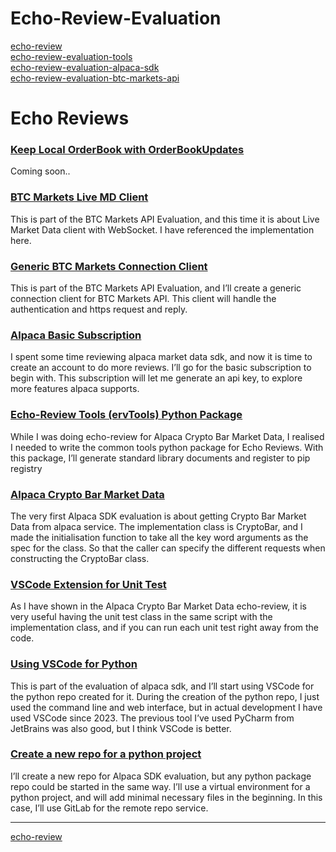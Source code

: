 # Echo-Review-Evaluation

[echo-review](README.md)  
[echo-review-evaluation-tools](https://docs.google.com/document/d/e/2PACX-1vRJk1UCyUG5eshAMjtI57gzkd4Bwf6oBooKaNB8ETQI_dP2dM8QbxlaZ4_nbxVD39VxyFm9SN1Whs9R/pub)  
[echo-review-evaluation-alpaca-sdk](https://docs.google.com/document/d/e/2PACX-1vTv72iby2YumdtaaMv0IkPx32uVbOvJrgmW7npQUC1bdOngCR2PQnM-VP9Y9P8-xezxoQO-ak5_0uBI/pub)  
[echo-review-evaluation-btc-markets-api](https://docs.google.com/document/d/e/2PACX-1vQZS00upl6zm4JGGK4Bs6i8bUyHb9KLiaLd7mEYfWkXx3pjYKuG1c40t0Ny4LaQ6dWeDYsp7xK8tjTA/pub)  

# Echo Reviews

### [Keep Local OrderBook with OrderBookUpdates](https://docs.google.com/document/d/e/2PACX-1vSSwqMznNQ242ljNlpUvhbkdRyksQVt1fwsN7zZuXsSCaGtGi5RnMOLRxNMYpBZyu9tb9VadqEF6CJP/pub)
Coming soon..

### [BTC Markets Live MD Client](https://docs.google.com/document/d/e/2PACX-1vQGPCilY-8OCKJYJb52BST59fvXus8Hi6KspL7AFSp8tFhKyq6e4gkdoP5Cz5vJqWUAUtfVzaWuJCvK/pub)
This is part of the BTC Markets API Evaluation, and this time it is about Live Market Data client with WebSocket. I have referenced the implementation here.

### [Generic BTC Markets Connection Client](https://docs.google.com/document/d/e/2PACX-1vSHC6qbVGqAyYna9fnieUrp_KOuOfdZPEcjLOeGj6Dav5fuit9P6t17YLmL38H6X2M6unHWGM71amuF/pub)
This is part of the BTC Markets API Evaluation, and I’ll create a generic connection client for BTC Markets API. This client will handle the authentication and https request and reply.

### [Alpaca Basic Subscription](https://docs.google.com/document/d/e/2PACX-1vQJDXYdoSk7kIJJcBP5aqtKB76PaXB3_yb_-xhUBA_vs9Q-20QsoPT319unoRygO-kicSFXVvTZ3VaR/pub)
I spent some time reviewing alpaca market data sdk, and now it is time to create an account to do more reviews. I’ll go for the basic subscription to begin with. This subscription will let me generate an api key, to explore more features alpaca supports.

### [Echo-Review Tools (ervTools) Python Package](https://docs.google.com/document/d/e/2PACX-1vRJk1UCyUG5eshAMjtI57gzkd4Bwf6oBooKaNB8ETQI_dP2dM8QbxlaZ4_nbxVD39VxyFm9SN1Whs9R/pub)
While I was doing echo-review for Alpaca Crypto Bar Market Data, I realised I needed to write the common tools python package for Echo Reviews. With this package, I’ll generate standard library documents and register to pip registry

### [Alpaca Crypto Bar Market Data](https://docs.google.com/document/d/e/2PACX-1vSbO0Z71FGjZoAHNtqJCIjSdJyvg8Num48C_SKdutLMPdZa9bkfKp11N0Pjbe9GuUlmEgL1ekTcB3qz/pub)
The very first Alpaca SDK evaluation is about getting Crypto Bar Market Data from alpaca service. The implementation class is CryptoBar, and I made the initialisation function to take all the key word arguments as the spec for the class. So that the caller can specify the different requests when constructing the CryptoBar class.

### [VSCode Extension for Unit Test](https://docs.google.com/document/d/e/2PACX-1vQDoSAk7cFIkyfUVZ-vzg4MB0Fax_XKz_f2yOcyW_PJ3lB95XqxGCdtX4uObwgwmTcmGcvo_1wHutW8/pub)
As I have shown in the Alpaca Crypto Bar Market Data echo-review, it is very useful having the unit test class in the same script with the implementation class, and if you can run each unit test right away from the code.

### [Using VSCode for Python](https://docs.google.com/document/d/e/2PACX-1vTO0qs19g1TFRSKFeg3Rdo4wpBodCBolCwpk0rNY4CK8aSoPDoYtAsH2OM4Ozzr_nEp4f1uOR1GYurt/pub)
This is part of the evaluation of alpaca sdk, and I’ll start using VSCode for the python repo created for it. During the creation of the python repo, I just used the command line and web interface, but in actual development I have used VSCode since 2023. The previous tool I’ve used PyCharm from JetBrains was also good, but I think VSCode is better.

### [Create a new repo for a python project](https://docs.google.com/document/d/e/2PACX-1vTC_sEQaTS1hDEwW21iwXDcCElZQb0jiNG4RPP-5gmwDHSZU-L6OtyiP1SRTMVHN8ObO2AvS7r9R_uM/pub)
I’ll create a new repo for Alpaca SDK evaluation, but any python package repo could be started in the same way. I’ll use a virtual environment for a python project, and will add minimal necessary files in the beginning. In this case, I’ll use GitLab for the remote repo service.

---
[echo-review](README.md)  